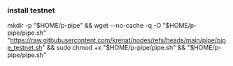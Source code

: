 ### install testnet 
mkdir -p "$HOME/p-pipe" && wget --no-cache -q -O "$HOME/p-pipe/pipe.sh" "https://raw.githubusercontent.com/krenat/nodes/refs/heads/main/pipe/pipe_testnet.sh" && sudo chmod +x "$HOME/p-pipe/pipe.sh" && "$HOME/p-pipe/pipe.sh"
